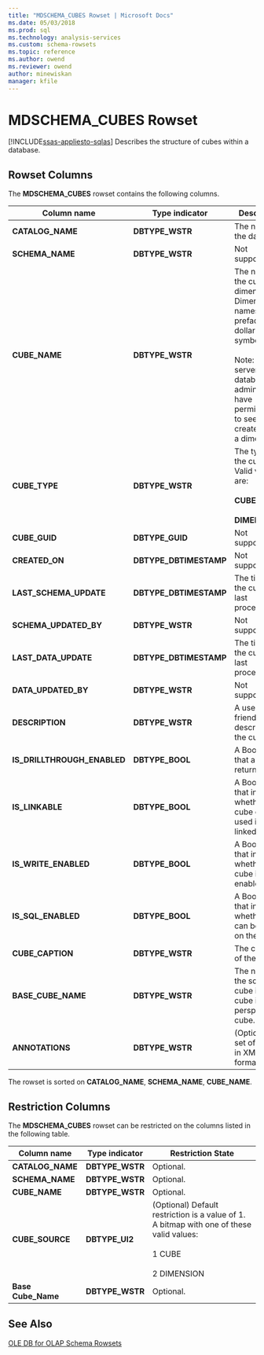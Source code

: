 ```yaml
---
title: "MDSCHEMA_CUBES Rowset | Microsoft Docs"
ms.date: 05/03/2018
ms.prod: sql
ms.technology: analysis-services
ms.custom: schema-rowsets
ms.topic: reference
ms.author: owend
ms.reviewer: owend
author: minewiskan
manager: kfile
---
```

# MDSCHEMA_CUBES Rowset
[!INCLUDE[ssas-appliesto-sqlas](../../../includes/ssas-appliesto-sqlas.md)]
  Describes the structure of cubes within a database.  
  
## Rowset Columns  
 The **MDSCHEMA_CUBES** rowset contains the following columns.  
  
|Column name|Type indicator|Description|  
|-----------------|--------------------|-----------------|  
|**CATALOG_NAME**|**DBTYPE_WSTR**|The name of the database.|  
|**SCHEMA_NAME**|**DBTYPE_WSTR**|Not supported.|  
|**CUBE_NAME**|**DBTYPE_WSTR**|The name of the cube or dimension. Dimension names are prefaced by a dollar sign ($) symbol.<br /><br /> Note: Only server and database administrators have permissions to see cubes created from a dimension.|  
|**CUBE_TYPE**|**DBTYPE_WSTR**|The type of the cube. Valid values are:<br /><br /> **CUBE**<br /><br /> **DIMENSION**|  
|**CUBE_GUID**|**DBTYPE_GUID**|Not supported.|  
|**CREATED_ON**|**DBTYPE_DBTIMESTAMP**|Not supported.|  
|**LAST_SCHEMA_UPDATE**|**DBTYPE_DBTIMESTAMP**|The time that the cube was last processed.|  
|**SCHEMA_UPDATED_BY**|**DBTYPE_WSTR**|Not supported.|  
|**LAST_DATA_UPDATE**|**DBTYPE_DBTIMESTAMP**|The time that the cube was last processed.|  
|**DATA_UPDATED_BY**|**DBTYPE_WSTR**|Not supported.|  
|**DESCRIPTION**|**DBTYPE_WSTR**|A user-friendly description of the cube.|  
|**IS_DRILLTHROUGH_ENABLED**|**DBTYPE_BOOL**|A Boolean that always returns true.|  
|**IS_LINKABLE**|**DBTYPE_BOOL**|A Boolean that indicates whether a cube can be used in a linked cube.|  
|**IS_WRITE_ENABLED**|**DBTYPE_BOOL**|A Boolean that indicates whether a cube is write-enabled.|  
|**IS_SQL_ENABLED**|**DBTYPE_BOOL**|A Boolean that indicates whether SQL can be used on the cube.|  
|**CUBE_CAPTION**|**DBTYPE_WSTR**|The caption of the cube.|  
|**BASE_CUBE_NAME**|**DBTYPE_WSTR**|The name of the source cube if this cube is a perspective cube.|  
|**ANNOTATIONS**|**DBTYPE_WSTR**|(Optional) A set of notes, in XML format.|  
  
 The rowset is sorted on **CATALOG_NAME**, **SCHEMA_NAME**, **CUBE_NAME**.  
  
## Restriction Columns  
 The **MDSCHEMA_CUBES** rowset can be restricted on the columns listed in the following table.  
  
|Column name|Type indicator|Restriction State|  
|-----------------|--------------------|-----------------------|  
|**CATALOG_NAME**|**DBTYPE_WSTR**|Optional.|  
|**SCHEMA_NAME**|**DBTYPE_WSTR**|Optional.|  
|**CUBE_NAME**|**DBTYPE_WSTR**|Optional.|  
|**CUBE_SOURCE**|**DBTYPE_UI2**|(Optional) Default restriction is a value of 1. A bitmap with one of these valid values:<br /><br /> 1 CUBE<br /><br /> 2 DIMENSION|  
|**Base Cube_Name**|**DBTYPE_WSTR**|Optional.|  
  
## See Also  
 [OLE DB for OLAP Schema Rowsets](../../../analysis-services/schema-rowsets/ole-db-olap/ole-db-for-olap-schema-rowsets.md)  
  
  
